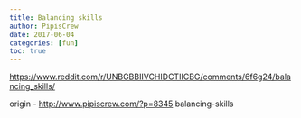```yaml
---
title: Balancing skills
author: PipisCrew
date: 2017-06-04
categories: [fun]
toc: true
---
```


https://www.reddit.com/r/UNBGBBIIVCHIDCTIICBG/comments/6f6g24/balancing_skills/

origin - http://www.pipiscrew.com/?p=8345 balancing-skills